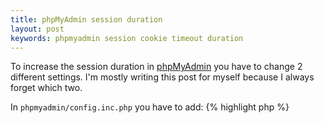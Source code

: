 ```yaml
---
title: phpMyAdmin session duration
layout: post
keywords: phpmyadmin session cookie timeout duration
---
```


To increase the session duration in [phpMyAdmin](http://www.phpmyadmin.net/) you have to change 2 different settings. I'm mostly writing this post for myself because I always forget which two.


In `phpmyadmin/config.inc.php` you have to add:
{% highlight php %}
<?

$cfg['LoginCookieValidity'] = 60*60*24; // 1 day.
{% endhighlight %}


And in `/etc/php5/fpm/php.ini` you have to change:
{% highlight ini %}
session.gc_maxlifetime = 86400
{% endhighlight %}

If you don't change this setting it will be 1440 seconds by default and your phpMyAdmin session won't be able to last longer.

